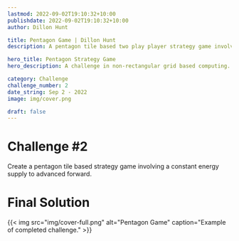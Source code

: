 ```yaml
---
lastmod: 2022-09-02T19:10:32+10:00
publishdate: 2022-09-02T19:10:32+10:00
author: Dillon Hunt

title: Pentagon Game | Dillon Hunt
description: A pentagon tile based two play player strategy game involving each player attempting to reach the other players power source before their own is reached.

hero_title: Pentagon Strategy Game
hero_description: A challenge in non-rectangular grid based computing.

category: Challenge
challenge_number: 2
date_string: Sep 2 - 2022
image: img/cover.png

draft: false
---
```


# Challenge #2
Create a pentagon tile based strategy game involving a constant energy supply to advanced forward.

# Final Solution
{{< img src="img/cover-full.png" alt="Pentagon Game" caption="Example of completed challenge." >}}
